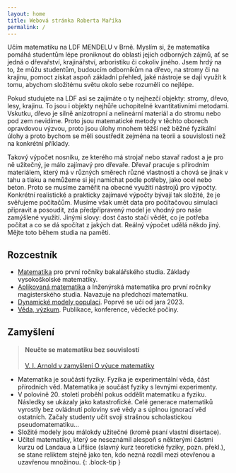 ```yaml
---
layout: home
title: Webová stránka Roberta Maříka
permalink: /
---
```


Učím matematiku na LDF MENDELU v Brně. Myslím si, že matematika pomáhá studentům lépe proniknout do oblasti jejich odborných zájmů, ať se jedná o dřevařství, krajinářství, arboristiku či cokoliv jiného. Jsem hrdý na to, že můžu studentům, budoucím odborníkům na dřevo, na stromy či na krajinu, pomoct získat aspoň základní přehled, jaké nástroje se dají využít k tomu, abychom složitému světu okolo sebe rozuměli co nejlépe.

Pokud studujete na LDF asi se zajímáte o ty nejhezčí objekty: stromy, dřevo, lesy, krajinu. To jsou i objekty nejhůře uchopitelné kvantitativními metodami. Vskutku, dřevo je silně anizotropní a nelineární materiál a do stromu nebo pod zem nevidíme. Proto jsou matematické metody v těchto oborech opravdovou výzvou, proto jsou úlohy mnohem těžší než běžné fyzikální úlohy a proto bychom se měli soustředit zejména na teorii a souvislosti než na konkrétní příklady.

Takový výpočet nosníku, ze kterého má strojař nebo stavař radost a je pro ně užitečný, je málo zajímavý pro dřevaře. Dřevař pracuje s přírodním materiálem, který má v různých směrech různé vlastnosti a chová se jinak v tahu a tlaku a nemůžeme si jej namíchat podle potřeby, jako ocel nebo beton. Proto se musíme zaměřit na obecné využití nástrojů pro výpočty. Konkrétní realistické a prakticky zajímavé výpočty bývají tak složité, že je svěřujeme počítačům. Musíme však umět data pro počítačovou simulaci připravit a posoudit, zda předpřipravený model je vhodný pro naše zamýšlené využití. Jinými slovy: dost často stačí vědět, co je potřeba počítat a co se dá spočítat z jakých dat. Reálný výpočet udělá někdo jiný. Mějte toto během studia na paměti.


## Rozcestník


* [Matematika](/pages/mt) pro první ročníky bakalářského studia. Základy vysokoškolské matematiky.
* [Aplikovaná matematika](/pages/am) a Inženýrská matematika pro první ročníky magisterského studia. Navazuje na předchozí matematiku.
* [Dynamické modely populací](/pages/dmp). Poprvé se učí od jara 2023. 
* [Věda, výzkum](/pages/research). Publikace, konference, vědecké počiny.

## Zamyšlení

> #### Neučte se matematiku bez souvislostí 
>
>[V. I. Arnold v zamyšlení O výuce matematiky](https://www.uni-muenster.de/Physik.TP/~munsteg/arnold.html)
>
  * Matematika je součástí fyziky. Fyzika je experimentální věda, část přírodních věd. Matematika je součást fyziky s levnými experimenty.
  * V polovině 20. století proběhl pokus oddělit matematiku a fyziku. Následky se ukázaly jako katastrofické. Celé generace matematiků vyrostly bez ovládnutí poloviny své vědy a s úplnou  ignorací věd ostatních. Začaly studenty učit svoji strašnou scholastickou pseudomatematiku...
  * Složité modely jsou málokdy užitečné (kromě psaní vlastní disertace).
  * Učitel matematiky, který se neseznámil alespoň s některými částmi kurzu od Landaua a Lifšice (slavný kurz teoretické fyziky, pozn. překl.), se stane reliktem stejně jako ten, kdo nezná rozdíl mezi otevřenou a uzavřenou množinou.
{: .block-tip }


